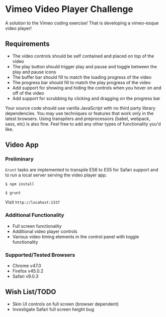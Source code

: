 # Vimeo Video Player Challenge

A solution to the Vimeo coding exercise! That is developing a vimeo-esque video player!

## Requirements

* The video controls should be self contained and placed on top of the video
* The play button should trigger play and pause and toggle between the play and pause icons
* The buffer bar should fill to match the loading progress of the video
* The progress bar should fill to match the play progress of the video
* Add support for showing and hiding the controls when you hover on and off of the video
* Add support for scrubbing by clicking and dragging on the progress bar

Your source code should use vanilla JavaScript with no third party library dependencies. You may use techniques or features that work only in the latest browsers. Using transpilers and preprocessors (babel, webpack, sass, etc) is also fine. Feel free to add any other types of functionality you'd like.

## Video App

### Preliminary

`Grunt` tasks are implemented to transpile ES6 to ES5 for Safari support and to run a local server serving the video player app.

```shell
$ npm install
```

```shell
$ grunt
```

Visit `http://locahost:1337`

### Additional Functionality

* Full screen functionality
* Additional video player controls
* Various video timing elements in the control panel with toggle functionality

### Supported/Tested Browsers

* Chrome v47.0
* Firefox v45.0.2
* Safari v9.0.3

## Wish List/TODO
* Skin UI controls on full screen (browser dependent)
* Investigate Safari full screen height bug
